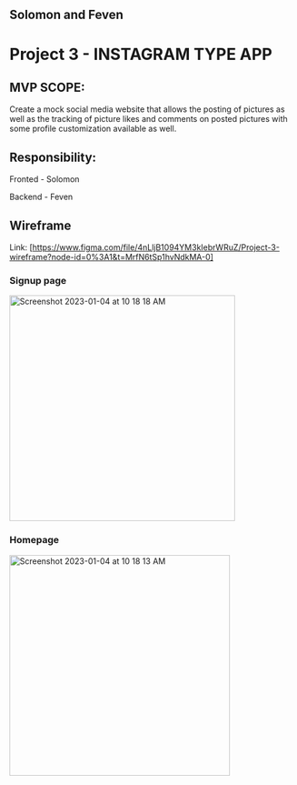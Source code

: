 ## Solomon and Feven

# Project 3 - INSTAGRAM TYPE APP

## MVP SCOPE:

Create a mock social media website that allows the posting of pictures as well as the tracking of picture likes and comments on posted  pictures with some profile customization available as well.

## Responsibility:

Fronted - Solomon

Backend - Feven

## Wireframe

Link: [https://www.figma.com/file/4nLljB1094YM3kIebrWRuZ/Project-3-wireframe?node-id=0%3A1&t=MrfN6tSp1hvNdkMA-0]

### Signup page

<img width="397" alt="Screenshot 2023-01-04 at 10 18 18 AM" src="https://user-images.githubusercontent.com/117063196/210587807-dd93883f-ad82-46db-ad05-9f9e8128cf8c.png">

### Homepage

<img width="388" alt="Screenshot 2023-01-04 at 10 18 13 AM" src="https://user-images.githubusercontent.com/117063196/210587966-f6dbe5d9-cc12-4e4d-864d-761d8eebcc24.png">